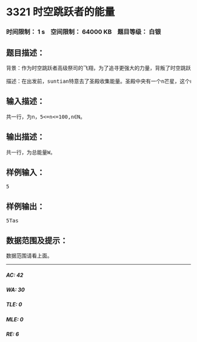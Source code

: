 # 3321 时空跳跃者的能量   
### 时间限制： 1 s&nbsp;&nbsp;&nbsp;&nbsp;空间限制： 64000 KB&nbsp;&nbsp;&nbsp;&nbsp;题目等级： 白银  
## 题目描述：  

<pre>
背景：作为时空跳跃者高级祭司的飞翔，为了追寻更强大的力量，背叛了时空跳跃者。于是，时空跳跃者的圣殿战士suntian被命令去追捕飞翔……
 
描述：在出发前，suntian特意去了圣殿收集能量。圣殿中央有一个n芒星，这个n芒星的每一个顶点都有不同的文字，每一个顶点都被称为一个量点，每两个量点可以连成一条量点线。为了收集到能量，suntian必须站在这个n芒星阵中，用手指画出相应的咒文。这个咒文是这样产生的：用n-3条量点线将n芒星划分为n-2个互相没有重叠的三角形。suntian每成功完成一个咒文，就可以获得1Tas(时空跳跃者的能量单位)。那么，suntian最多能获得多少Tas的能量呢？(一种咒文只能用一次)
</pre>
  
  
## 输入描述：  

<pre>
共一行，为n，5<=n<=100,n∈N。
</pre>
  
  
## 输出描述：  

<pre>
共一行，为总能量W。
</pre>
  
  
## 样例输入：  

<pre>
5
</pre>
  
  
## 样例输出：  

<pre>
5Tas
</pre>
  
  
## 数据范围及提示：  

<pre>
数据范围请看上面。
</pre>
  
  
***  

##### AC: 42  
##### WA: 30  
##### TLE: 0  
##### MLE: 0  
##### RE: 6  

